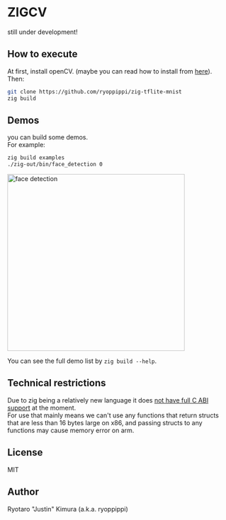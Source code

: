 # ZIGCV

still under development!


## How to execute

At first, install openCV. (maybe you can read how to install from [here](https://github.com/hybridgroup/gocv#how-to-install)).  
Then:

```sh
git clone https://github.com/ryoppippi/zig-tflite-mnist
zig build 
```
## Demos 
you can build some demos.  
For example:
```sh
zig build examples
./zig-out/bin/face_detection 0
```
<img width="400" alt="face detection" src="https://user-images.githubusercontent.com/1560508/185785932-404865df-d2d1-4f6a-b3ec-18632f77f7ae.png">

You can see the full demo list by `zig build --help`.

## Technical restrictions

Due to zig being a relatively new language it does [not have full C ABI support](https://github.com/ziglang/zig/issues/1481) at the moment.  
For use that mainly means we can't use any functions that return structs that are less than 16 bytes large on x86, and passing structs to any functions may cause memory error on arm.

## License

MIT

## Author

Ryotaro "Justin" Kimura (a.k.a. ryoppippi)



